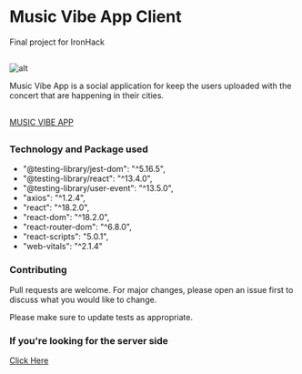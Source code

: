 # Music Vibe App Client

Final project for IronHack

## 

![alt](https://res.cloudinary.com/dslyoauvq/image/upload/v1675346646/pictures/image_gk6d9j.png)

Music Vibe App is a social application for keep the users uploaded with the concert that are happening in their cities.

##

[MUSIC VIBE APP](https://music-vibe-app.netlify.app
)

##

### Technology and Package  used

 - "@testing-library/jest-dom": "^5.16.5",
 - "@testing-library/react": "^13.4.0",
 - "@testing-library/user-event": "^13.5.0",
 - "axios": "^1.2.4",
 - "react": "^18.2.0",
 - "react-dom": "^18.2.0",
 - "react-router-dom": "^6.8.0",
 - "react-scripts": "5.0.1",
 - "web-vitals": "^2.1.4"


### Contributing

Pull requests are welcome. For major changes, please open an issue first
to discuss what you would like to change.

Please make sure to update tests as appropriate.


### If you're looking for the server side 
[Click Here](https://github.com/Iry-Javi/music-vibe-app-server.git )
